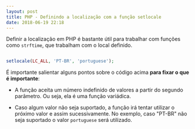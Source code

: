 ```yaml
---
layout: post
title: PHP - Definindo a localização com a função setlocale
date: 2018-06-19 22:18
---
```


Definir a localização em PHP é bastante útil para trabalhar com funções como `strftime`, que trabalham com o local definido.

```php

setlocale(LC_ALL, 'PT-BR', 'portuguese');

```

É importante salientar alguns pontos sobre o código acima **para fixar o que é importante**:

* A função aceita um número indefinido de valores a partir do segundo parâmetro. Ou seja, ela é uma função variádica.

* Caso algum valor não seja suportado, a função irá tentar utilizar o próximo valor e assim sucessivamente. No exemplo, caso "PT-BR" não seja suportado o  valor `portuguese` será utilizado.